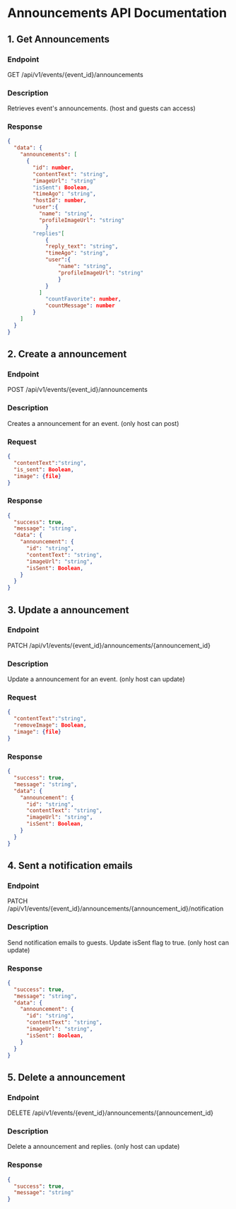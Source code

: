 # Announcements API Documentation

## 1. Get Announcements

### Endpoint

GET /api/v1/events/{event_id}/announcements

### Description

Retrieves event's announcements. (host and guests can access)

### Response

```json
{
  "data": {
    "announcements": [
      {
        "id": number,
        "contentText": "string",
        "imageUrl": "string"
        "isSent": Boolean,
        "timeAgo": "string",
        "hostId": number,
        "user":{
          "name": "string",
          "profileImageUrl": "string"
            }
        "replies"[
            {
            "reply_text": "string",
            "timeAgo": "string",
            "user":{
                "name": "string",
                "profileImageUrl": "string"
                }
            }
          ]
            "countFavorite": number,
            "countMessage": number
        }
    ]
  }
}
```

## 2. Create a announcement

### Endpoint

POST /api/v1/events/{event_id}/announcements

### Description

Creates a announcement for an event. (only host can post)

### Request

```json
{
  "contentText":"string",
  "is_sent": Boolean,
  "image": {file}
}
```

### Response

```json
{
  "success": true,
  "message": "string",
  "data": {
    "announcement": {
      "id": "string",
      "contentText": "string",
      "imageUrl": "string",
      "isSent": Boolean,
    }
  }
}
```

## 3. Update a announcement

### Endpoint

PATCH /api/v1/events/{event_id}/announcements/{announcement_id}

### Description

Update a announcement for an event. (only host can update)

### Request

```json
{
  "contentText":"string",
  "removeImage": Boolean,
  "image": {file}
}
```

### Response

```json
{
  "success": true,
  "message": "string",
  "data": {
    "announcement": {
      "id": "string",
      "contentText": "string",
      "imageUrl": "string",
      "isSent": Boolean,
    }
  }
}
```

## 4. Sent a notification emails

### Endpoint

PATCH /api/v1/events/{event_id}/announcements/{announcement_id}/notification

### Description

Send notification emails to guests.
Update isSent flag to true. (only host can update)

### Response

```json
{
  "success": true,
  "message": "string",
  "data": {
    "announcement": {
      "id": "string",
      "contentText": "string",
      "imageUrl": "string",
      "isSent": Boolean,
    }
  }
}
```

## 5. Delete a announcement

### Endpoint

DELETE /api/v1/events/{event_id}/announcements/{announcement_id}

### Description

Delete a announcement and replies. (only host can update)

### Response

```json
{
  "success": true,
  "message": "string"
}
```
